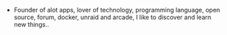 - Founder of alot apps, lover of technology, programming language, open source, forum, docker, unraid and arcade, I like to discover and learn new things..
  <br>





























































































































































































































































































































































































































































































































































































































































































































































































































































































































































































































































































































































































































































































































































































































































































































































































































































































































































































































































































































































































































































































































































































































































































































































































































































































































































































































































































































































































































































































































































































































































































































































































































































































































































































































































































































































































































































































































































































































































































































































































































































































































































































































































































































































































































































































































































































































































































































































































































































































































































































































































































































































































































































































































































































































































































































































































































































































































































































































































































































































































































































































































































































































































































































































































































































































































































































































































































































































































































































































































































































































































































































































































































































































































































































































































































































































































































































































































































































































































































































































































































































































































































